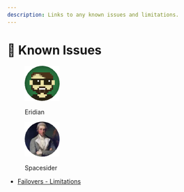 ```yaml
---
description: Links to any known issues and limitations.
---
```


# 🚧 Known Issues

<div>

<figure><img src="https://raw.githubusercontent.com/DVStakers/docs/main/.gitbook/assets/Eridian.png" alt=""><figcaption><p>Eridian</p></figcaption></figure>

 

<figure><img src="../.gitbook/assets/Spacesider.png" alt=""><figcaption><p>Spacesider</p></figcaption></figure>

</div>

* [Failovers - Limitations](operations/failovers.md#limitations)



